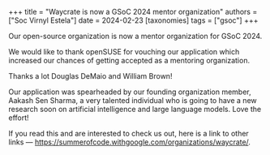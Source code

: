 +++
title = "Waycrate is now a GSoC 2024 mentor organization"
authors = ["Soc Virnyl Estela"]
date = 2024-02-23
[taxonomies]
  tags = ["gsoc"]
+++

Our open-source organization is now a mentor organization for GSoC 2024.

We would like to thank openSUSE for vouching our application which increased
our chances of getting accepted as a mentoring organization.

Thanks a lot Douglas DeMaio and William Brown!

Our application was spearheaded by our founding organization member, Aakash
Sen Sharma, a very talented individual who is going to have a new research
soon on artificial intelligence and large language models. Love the effort!

If you read this and are interested to check us out, here is a link to
other links — <https://summerofcode.withgoogle.com/organizations/waycrate/>.


